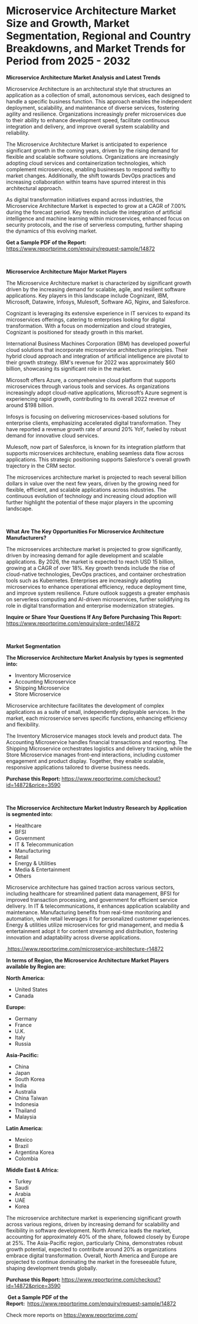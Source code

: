 <p><h1>Microservice Architecture Market Size and Growth, Market Segmentation, Regional and Country Breakdowns, and Market Trends for Period from 2025 -  2032</h1></p><p><strong>Microservice Architecture Market Analysis and Latest Trends</strong></p>
<p><p>Microservice Architecture is an architectural style that structures an application as a collection of small, autonomous services, each designed to handle a specific business function. This approach enables the independent deployment, scalability, and maintenance of diverse services, fostering agility and resilience. Organizations increasingly prefer microservices due to their ability to enhance development speed, facilitate continuous integration and delivery, and improve overall system scalability and reliability.</p><p>The Microservice Architecture Market is anticipated to experience significant growth in the coming years, driven by the rising demand for flexible and scalable software solutions. Organizations are increasingly adopting cloud services and containerization technologies, which complement microservices, enabling businesses to respond swiftly to market changes. Additionally, the shift towards DevOps practices and increasing collaboration within teams have spurred interest in this architectural approach. </p><p>As digital transformation initiatives expand across industries, the Microservice Architecture Market is expected to grow at a CAGR of 7.00% during the forecast period. Key trends include the integration of artificial intelligence and machine learning within microservices, enhanced focus on security protocols, and the rise of serverless computing, further shaping the dynamics of this evolving market.</p></p>
<p><strong>Get a Sample PDF of the Report:&nbsp;</strong> <a href="https://www.reportprime.com/enquiry/request-sample/14872?utm_campaign=3006&utm_medium=2&utm_source=Github&utm_content=ia&utm_term=20032025&utm_id=microservice-architecture">https://www.reportprime.com/enquiry/request-sample/14872</a></p>
<p>&nbsp;</p>
<p><strong>Microservice Architecture Major Market Players</strong></p>
<p><p>The Microservice Architecture market is characterized by significant growth driven by the increasing demand for scalable, agile, and resilient software applications. Key players in this landscape include Cognizant, IBM, Microsoft, Datawire, Infosys, Mulesoft, Software AG, Nginx, and Salesforce.</p><p>Cognizant is leveraging its extensive experience in IT services to expand its microservices offerings, catering to enterprises looking for digital transformation. With a focus on modernization and cloud strategies, Cognizant is positioned for steady growth in this market.</p><p>International Business Machines Corporation (IBM) has developed powerful cloud solutions that incorporate microservice architecture principles. Their hybrid cloud approach and integration of artificial intelligence are pivotal to their growth strategy. IBM's revenue for 2022 was approximately $60 billion, showcasing its significant role in the market.</p><p>Microsoft offers Azure, a comprehensive cloud platform that supports microservices through various tools and services. As organizations increasingly adopt cloud-native applications, Microsoft’s Azure segment is experiencing rapid growth, contributing to its overall 2022 revenue of around $198 billion.</p><p>Infosys is focusing on delivering microservices-based solutions for enterprise clients, emphasizing accelerated digital transformation. They have reported a revenue growth rate of around 20% YoY, fueled by robust demand for innovative cloud services. </p><p>Mulesoft, now part of Salesforce, is known for its integration platform that supports microservices architecture, enabling seamless data flow across applications. This strategic positioning supports Salesforce's overall growth trajectory in the CRM sector.</p><p>The microservices architecture market is projected to reach several billion dollars in value over the next few years, driven by the growing need for flexible, efficient, and scalable applications across industries. The continuous evolution of technology and increasing cloud adoption will further highlight the potential of these major players in the upcoming landscape.</p></p>
<p>&nbsp;</p>
<p><strong>What Are The Key Opportunities For Microservice Architecture Manufacturers?</strong></p>
<p><p>The microservices architecture market is projected to grow significantly, driven by increasing demand for agile development and scalable applications. By 2026, the market is expected to reach USD 15 billion, growing at a CAGR of over 18%. Key growth trends include the rise of cloud-native technologies, DevOps practices, and container orchestration tools such as Kubernetes. Enterprises are increasingly adopting microservices to enhance operational efficiency, reduce deployment time, and improve system resilience. Future outlook suggests a greater emphasis on serverless computing and AI-driven microservices, further solidifying its role in digital transformation and enterprise modernization strategies.</p></p>
<p><strong>Inquire or Share Your Questions If Any Before Purchasing This Report:</strong> <a href="https://www.reportprime.com/enquiry/pre-order/14872?utm_campaign=3006&utm_medium=2&utm_source=Github&utm_content=ia&utm_term=20032025&utm_id=microservice-architecture">https://www.reportprime.com/enquiry/pre-order/14872</a></p>
<p>&nbsp;</p>
<p><strong>Market Segmentation</strong></p>
<p><strong>The Microservice Architecture Market Analysis by types is segmented into:</strong></p>
<p><ul><li>Inventory Microservice</li><li>Accounting Microservice</li><li>Shipping Microservice</li><li>Store Microservice</li></ul></p>
<p><p>Microservice architecture facilitates the development of complex applications as a suite of small, independently deployable services. In the market, each microservice serves specific functions, enhancing efficiency and flexibility. </p><p>The Inventory Microservice manages stock levels and product data. The Accounting Microservice handles financial transactions and reporting. The Shipping Microservice orchestrates logistics and delivery tracking, while the Store Microservice manages front-end interactions, including customer engagement and product display. Together, they enable scalable, responsive applications tailored to diverse business needs.</p></p>
<p><strong>Purchase this Report:&nbsp;</strong><a href="https://www.reportprime.com/checkout?id=14872&price=3590&utm_campaign=3006&utm_medium=2&utm_source=Github&utm_content=ia&utm_term=20032025&utm_id=microservice-architecture">https://www.reportprime.com/checkout?id=14872&price=3590</a></p>
<p>&nbsp;</p>
<p><strong>The Microservice Architecture Market Industry Research by Application is segmented into:</strong></p>
<p><ul><li>Healthcare</li><li>BFSI</li><li>Government</li><li>IT & Telecommunication</li><li>Manufacturing</li><li>Retail</li><li>Energy & Utilities</li><li>Media & Entertainment</li><li>Others</li></ul></p>
<p><p>Microservice architecture has gained traction across various sectors, including healthcare for streamlined patient data management, BFSI for improved transaction processing, and government for efficient service delivery. In IT & telecommunications, it enhances application scalability and maintenance. Manufacturing benefits from real-time monitoring and automation, while retail leverages it for personalized customer experiences. Energy & utilities utilize microservices for grid management, and media & entertainment adopt it for content streaming and distribution, fostering innovation and adaptability across diverse applications.</p></p>
<p><a href="https://www.reportprime.com/microservice-architecture-r14872?utm_campaign=3006&utm_medium=2&utm_source=Github&utm_content=ia&utm_term=20032025&utm_id=microservice-architecture">&nbsp;https://www.reportprime.com/microservice-architecture-r14872</a></p>
<p><strong>In terms of Region, the Microservice Architecture Market Players available by Region are:</strong></p>
<p>
    <p> <strong> North America: </strong>
        <ul>
            <li>United States</li>
            <li>Canada</li>
        </ul>
        </p> 
    <p> <strong> Europe: </strong>
        <ul>
            <li>Germany</li>
            <li>France</li>
            <li>U.K.</li>
            <li>Italy</li>
            <li>Russia</li>
        </ul>
        </p> 
    <p> <strong> Asia-Pacific: </strong>
        <ul>
            <li>China</li>
            <li>Japan</li>
            <li>South Korea</li>
            <li>India</li>
            <li>Australia</li>
            <li>China Taiwan</li>
            <li>Indonesia</li>
            <li>Thailand</li>
            <li>Malaysia</li>
        </ul>
        </p> 
    <p> <strong> Latin America: </strong>
        <ul>
            <li>Mexico</li>
            <li>Brazil</li>
            <li>Argentina Korea</li>
            <li>Colombia</li>
        </ul>
        </p> 
    <p> <strong> Middle East & Africa: </strong>
        <ul>
            <li>Turkey</li>
            <li>Saudi</li>
            <li>Arabia</li>
            <li>UAE</li>
            <li>Korea</li>
        </ul>
    </p>
    </p>
<p><p>The microservice architecture market is experiencing significant growth across various regions, driven by increasing demand for scalability and flexibility in software development. North America leads the market, accounting for approximately 40% of the share, followed closely by Europe at 25%. The Asia-Pacific region, particularly China, demonstrates robust growth potential, expected to contribute around 20% as organizations embrace digital transformation. Overall, North America and Europe are projected to continue dominating the market in the foreseeable future, shaping development trends globally.</p></p>
<p><strong>Purchase this Report: </strong><a href="https://www.reportprime.com/checkout?id=14872&price=3590&utm_campaign=3006&utm_medium=2&utm_source=Github&utm_content=ia&utm_term=20032025&utm_id=microservice-architecture">https://www.reportprime.com/checkout?id=14872&price=3590</a></p>
<p>&nbsp;<strong>Get a Sample PDF of the Report:&nbsp;&nbsp;</strong><a href="https://www.reportprime.com/enquiry/request-sample/14872?utm_campaign=3006&utm_medium=2&utm_source=Github&utm_content=ia&utm_term=20032025&utm_id=microservice-architecture">https://www.reportprime.com/enquiry/request-sample/14872</a></p>
<p><strong></strong></p>
<p>Check more reports on <a href="https://www.reportprime.com/?utm_campaign=3006&utm_medium=2&utm_source=Github&utm_content=ia&utm_term=20032025&utm_id=microservice-architecture">https://www.reportprime.com/</a></p>